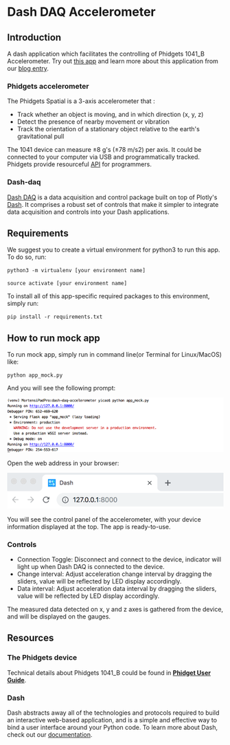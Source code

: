 # Dash DAQ Accelerometer

## Introduction
A dash application which facilitates the controlling of Phidgets 1041_B Accelerometer. Try out [this app](https://dash-gallery.plotly.host/dash-daq-accelerometer) and learn more about this application from our [blog entry](https://www.dashdaq.io/read-data-from-a-phidgets-accelerometer).

### Phidgets accelerometer
The Phidgets Spatial is a 3-axis accelerometer that :
- Track whether an object is moving, and in which direction (x, y, z)
- Detect the presence of nearby movement or vibration
- Track the orientation of a stationary object relative to the earth's gravitational pull

The 1041 device can measure ±8 g's (±78 m/s2) per axis. It could be connected to your computer via USB and programmatically tracked. Phidgets provide resourceful [API](https://www.phidgets.com/?view=api) for programmers.

### Dash-daq
[Dash DAQ](http://dash-daq.netlify.com/#about) is a data acquisition and control package built on top of Plotly's [Dash](https://plot.ly/products/dash/). It comprises a robust set of controls that make it simpler to integrate data acquisition and controls into your Dash applications.

## Requirements
We suggest you to create a virtual environment for python3 to run this app. To do so, run:
```
python3 -m virtualenv [your environment name]
```
```
source activate [your environment name]
```

To install all of this app-specific required packages to this environment, simply run:

```
pip install -r requirements.txt
```

## How to run mock app
To run mock app, simply run in command line(or Terminal for Linux/MacOS) like:

```
python app_mock.py
```

And you will see the following prompt:

![changefail](screenshots/python_appmock.png)

Open the web address in your browser:  

![changefail](screenshots/openport.png)

You will see the control panel of the accelerometer, with your device information displayed at the top. The app is ready-to-use.

### Controls
* Connection Toggle: Disconnect and connect to the device, indicator will light up when Dash DAQ is connected to the device.
* Change interval: Adjust acceleration change interval by dragging the sliders, value will be reflected by LED display accordingly.
* Data interval: Adjust acceleration data interval by dragging the sliders, value will be reflected by LED display accordingly.

The measured data detected on x, y and z axes is gathered from the device, and will be displayed on the gauges.


## Resources

### The Phidgets device

Technical details about Phidgets 1041_B could be found in [**Phidget User Guide**](https://www.phidgets.com/?tier=3&catid=10&pcid=8&prodid=1022).

### Dash
Dash abstracts away all of the technologies and protocols required to build an interactive web-based application, and is a simple and effective way to bind a user interface around your Python code. To learn more about Dash, check out our [documentation](https://dash.plot.ly/).
